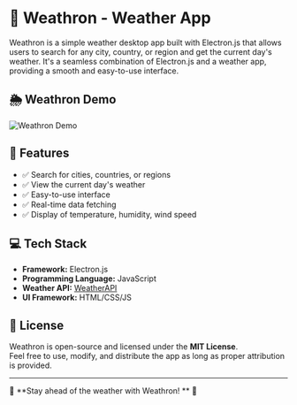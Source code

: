 # 📝 Weathron - Weather App

Weathron is a simple weather desktop app built with Electron.js that allows users to search for any city, country, or region and get the current day's weather. It's a seamless combination of Electron.js and a weather app, providing a smooth and easy-to-use interface.

## 🌦️ Weathron Demo
![Weathron Demo](Weathron\public\Images\preview-ezgif.com-speed.gif)


## 🔹 Features
- ✅ Search for cities, countries, or regions  
- ✅ View the current day's weather  
- ✅ Easy-to-use interface  
- ✅ Real-time data fetching  
- ✅ Display of temperature, humidity, wind speed 

## 💻 Tech Stack
- **Framework:** Electron.js  
- **Programming Language:** JavaScript  
- **Weather API:** [WeatherAPI](https://www.weatherapi.com/)  
- **UI Framework:** HTML/CSS/JS

## 📜 License  
Weathron is open-source and licensed under the **MIT License**.  
Feel free to use, modify, and distribute the app as long as proper attribution is provided.

---

🚀 **Stay ahead of the weather with Weathron!   ** 🌇
